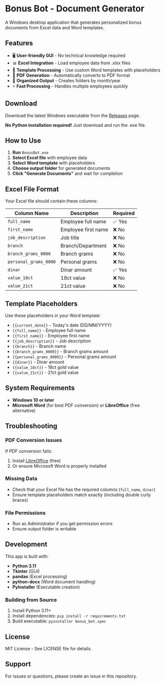 # Bonus Bot - Document Generator

A Windows desktop application that generates personalized bonus documents from Excel data and Word templates.

## Features

- 🖥️ **User-friendly GUI** - No technical knowledge required
- 📊 **Excel Integration** - Load employee data from .xlsx files
- 📄 **Template Processing** - Use custom Word templates with placeholders
- 📑 **PDF Generation** - Automatically converts to PDF format
- 📁 **Organized Output** - Creates folders by month/year
- ⚡ **Fast Processing** - Handles multiple employees quickly

## Download

Download the latest Windows executable from the [Releases](../../releases) page.

**No Python installation required!** Just download and run the .exe file.

## How to Use

1. **Run** `BonusBot.exe`
2. **Select Excel file** with employee data
3. **Select Word template** with placeholders
4. **Choose output folder** for generated documents
5. **Click "Generate Documents"** and wait for completion

## Excel File Format

Your Excel file should contain these columns:

| Column Name | Description | Required |
|-------------|-------------|----------|
| `full_name` | Employee full name | ✅ Yes |
| `first_name` | Employee first name | ❌ No |
| `job_description` | Job title | ❌ No |
| `branch` | Branch/Department | ❌ No |
| `branch_grams_0000` | Branch grams | ❌ No |
| `personal_grams_0000` | Personal grams | ❌ No |
| `dinar` | Dinar amount | ✅ Yes |
| `value_18ct` | 18ct value | ❌ No |
| `value_21ct` | 21ct value | ❌ No |

## Template Placeholders

Use these placeholders in your Word template:

- `{{current_date}}` - Today's date (DD/MM/YYYY)
- `{{full_name}}` - Employee full name
- `{{first_name}}` - Employee first name
- `{{job_description}}` - Job description
- `{{branch}}` - Branch name
- `{{branch_grams_0000}}` - Branch grams amount
- `{{personal_grams_0000}}` - Personal grams amount
- `{{dinar}}` - Dinar amount
- `{{value_18ct}}` - 18ct gold value
- `{{value_21ct}}` - 21ct gold value

## System Requirements

- **Windows 10 or later**
- **Microsoft Word** (for best PDF conversion) or **LibreOffice** (free alternative)

## Troubleshooting

### PDF Conversion Issues
If PDF conversion fails:
1. Install [LibreOffice](https://www.libreoffice.org/download/download/) (free)
2. Or ensure Microsoft Word is properly installed

### Missing Data
- Check that your Excel file has the required columns (`full_name`, `dinar`)
- Ensure template placeholders match exactly (including double curly braces)

### File Permissions
- Run as Administrator if you get permission errors
- Ensure output folder is writable

## Development

This app is built with:
- **Python 3.11**
- **Tkinter** (GUI)
- **pandas** (Excel processing)
- **python-docx** (Word document handling)
- **PyInstaller** (Executable creation)

### Building from Source

1. Install Python 3.11+
2. Install dependencies: `pip install -r requirements.txt`
3. Build executable: `pyinstaller bonus_bot.spec`

## License

MIT License - See LICENSE file for details.

## Support

For issues or questions, please create an issue in this repository.